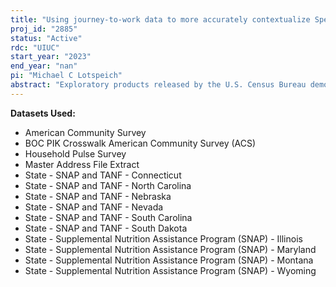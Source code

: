 ```yaml
---
title: "Using journey-to-work data to more accurately contextualize Special Nutrition Assistance Program eligibility/participation rates in rural areas"
proj_id: "2885"
status: "Active"
rdc: "UIUC"
start_year: "2023"
end_year: "nan"
pi: "Michael C Lotspeich"
abstract: "Exploratory products released by the U.S. Census Bureau demonstrate that SNAP eligibility and participation rates vary across space and time (2021). Yet, there have been few efforts to correlate this eligibility/participation gap with individual/community-level characteristics. Our team's ongoing qualitative efforts for the Supplemental Nutrition Assistance Program Education program (SNAP-Ed) in Illinois has identified over 140 linked networks where participants commute between 102 counties for work, groceries, and social resources. To build on these qualitative findings, we will link journey-to-work data from the American Community Survey (ACS) with SNAP administrative records to quantify rural spatial uncertainties of food access for socially disadvantaged and military families. We use a unique linked dataset consisting of SNAP administrative records from eleven states linked to demographic information from the ACS. This dataset will be merged with community-level characteristics as potential predictors of the gap between participation and eligibility."
---
```


**Datasets Used:**

  - American Community Survey 
  - BOC PIK Crosswalk American Community Survey (ACS) 
  - Household Pulse Survey 
  - Master Address File Extract 
  - State - SNAP and TANF - Connecticut 
  - State - SNAP and TANF - North Carolina 
  - State - SNAP and TANF - Nebraska 
  - State - SNAP and TANF - Nevada 
  - State - SNAP and TANF - South Carolina 
  - State - SNAP and TANF - South Dakota 
  - State - Supplemental Nutrition Assistance Program (SNAP) - Illinois 
  - State - Supplemental Nutrition Assistance Program (SNAP) - Maryland 
  - State - Supplemental Nutrition Assistance Program (SNAP) - Montana 
  - State - Supplemental Nutrition Assistance Program (SNAP) - Wyoming 

